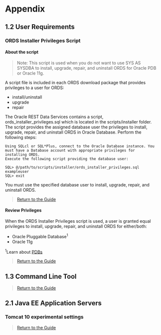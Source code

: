 
# Appendix 


## 1.2 User Requirements

### ORDS Installer Privileges Script

#### About the script

> Note: This script is used when you do not want to use SYS AS SYSDBA to install, upgrade, repair, and uninstall ORDS for Oracle PDB or Oracle 11g.

A script file is included in each ORDS download package that provides privileges to a user for ORDS:

- install/uninstall
- upgrade
- repair

The Oracle REST Data Services contains a script, ords_installer_privileges.sql which is located in the scripts/installer folder. The script provides the assigned database user the privileges to install, upgrade, repair, and uninstall ORDS in Oracle Database.
Perform the following steps:

    Using SQLcl or SQL*Plus, connect to the Oracle Database instance. You must have a Database account with appropriate privileges for installing ORDS.
    Execute the following script providing the database user:

    SQL> @/path/to/scripts/installer/ords_installer_privileges.sql exampleuser
    SQL> exit

You must use the specified database user to install, upgrade, repair, and uninstall ORDS.

> [Return to the Guide](./1-ords-installation-checklist.md#1.2userrequirements)

#### Review Privileges

When the ORDS Installer Privileges script is used, a user is granted equal privileges to install, upgrade, repair, and uninstall ORDS for either/both:

- Oracle Pluggable Database<sup>1</sup>
- Oracle 11g 

<sup>1</sup>Learn about [PDBs](https://docs.oracle.com/en/database/oracle/oracle-database/21/cncpt/introduction-to-oracle-database.html#GUID-ED16D715-761B-4F8B-8503-BC058E216D2F)

> [Return to the Guide](./1-ords-installation-checklist.md#1.2userrequirements)


## 1.3 Command Line Tool


> [Return to the Guide](./1-ords-installation-checklist.md#1.2userrequirements)

## 2.1 Java EE Application Servers

### Tomcat 10 experimental settings


> [Return to the Guide](./1-ords-installation-checklist.md##1.2userrequirements)